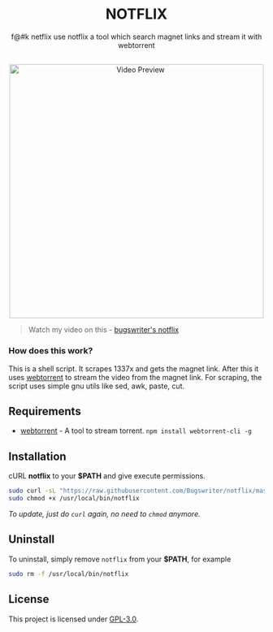 <h1 align="center">NOTFLIX</h1>
<p align="center">f@#k netflix use notflix a tool which search magnet links and stream it with webtorrent</p>

##

<p align="center">
<img src="./preview.gif" alt="Video Preview" width="500px">
</p>

> Watch my video on this - [bugswriter's notflix](https://youtu.be/RFJCL9C46Mc)

### How does this work?

This is a shell script. It scrapes 1337x and gets the magnet link.
After this it uses [webtorrent](https://webtorrent.io/) to stream the video from the magnet link.
For scraping, the script uses simple gnu utils like sed, awk, paste, cut.

## Requirements

- [webtorrent](https://webtorrent.io/) - A tool to stream torrent. `npm install webtorrent-cli -g`

## Installation

cURL **notflix** to your **$PATH** and give execute permissions.

```sh
sudo curl -sL "https://raw.githubusercontent.com/Bugswriter/notflix/master/notflix" -o /usr/local/bin/notflix
sudo chmod +x /usr/local/bin/notflix
```

*To update, just do `curl` again, no need to `chmod` anymore.*

## Uninstall

To uninstall, simply remove `notflix` from your **$PATH**, for example

```bash
sudo rm -f /usr/local/bin/notflix
```

## License

This project is licensed under [GPL-3.0](https://raw.githubusercontent.com/Illumina/licenses/master/gpl-3.0.txt).
